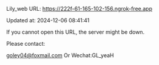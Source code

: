 Lily_web URL: https://222f-61-165-102-156.ngrok-free.app

Updated at: 2024-12-06 08:41:41

If you cannot open this URL, the server might be down.

Please contact: 

goley04@foxmail.com Or Wechat:GL_yeaH